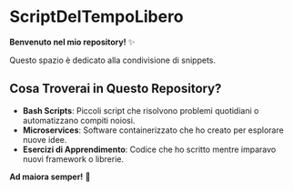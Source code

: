 # ScriptDelTempoLibero 

**Benvenuto nel mio repository!** ✨

Questo spazio è dedicato alla condivisione di snippets. 

## Cosa Troverai in Questo Repository?

- **Bash Scripts**: Piccoli script che risolvono problemi quotidiani o automatizzano compiti noiosi.
- **Microservices**: Software containerizzato che ho creato per esplorare nuove idee.
- **Esercizi di Apprendimento**: Codice che ho scritto mentre imparavo nuovi framework o librerie. 

**Ad maiora semper!** 🚀
